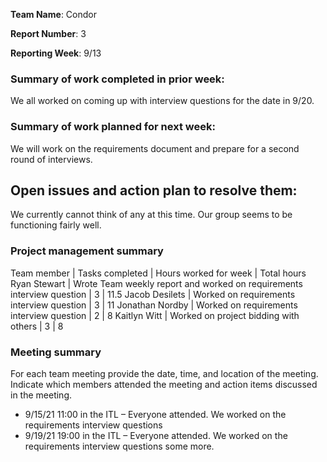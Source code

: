 **Team Name**: Condor

**Report Number**: 3

**Reporting Week**: 9/13

### Summary of work completed in prior week:

We all worked on coming up with interview questions for the date in 9/20.

### Summary of work planned for next week:

We will work on the requirements document and prepare for a second round of interviews.

## Open issues and action plan to resolve them: 

We currently cannot think of any at this time. Our group seems to be functioning fairly well.


### Project management summary

Team member | Tasks completed | Hours worked for week | Total hours
Ryan Stewart | Wrote Team weekly report and worked on requirements interview question | 3 | 11.5
Jacob Desilets | Worked on requirements interview question | 3 | 11
Jonathan Nordby | Worked on requirements interview question | 2 | 8
Kaitlyn Witt | Worked on project bidding with others | 3 | 8


### Meeting summary

For each team meeting provide the date, time, and location of the meeting. Indicate which members attended the meeting and action items discussed in the meeting.

* 9/15/21 11:00 in the ITL – Everyone attended. We worked on the requirements interview questions
* 9/19/21 19:00 in the ITL – Everyone attended. We worked on the requirements interview questions some more.
